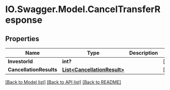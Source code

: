 # IO.Swagger.Model.CancelTransferResponse
## Properties

Name | Type | Description | Notes
------------ | ------------- | ------------- | -------------
**InvestorId** | **int?** |  | [optional] 
**CancellationResults** | [**List&lt;CancellationResult&gt;**](CancellationResult.md) |  | [optional] 

[[Back to Model list]](../README.md#documentation-for-models) [[Back to API list]](../README.md#documentation-for-api-endpoints) [[Back to README]](../README.md)


